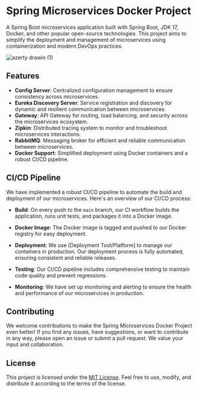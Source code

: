 # Spring Microservices Docker Project


A Spring Boot microservices application built with Spring Boot, JDK 17, Docker, and other popular open-source technologies. This project aims to simplify the deployment and management of microservices using containerization and modern DevOps practices.

![azerty drawio (1)](https://github.com/khchimi-Othmen/spring-microservices-docker/assets/80161433/d5639fc4-64ca-49a9-bd46-c7924bf6fa48)

## Features

- **Config Server**: Centralized configuration management to ensure consistency across microservices.
- **Eureka Discovery Server**: Service registration and discovery for dynamic and resilient communication between microservices.
- **Gateway**: API Gateway for routing, load balancing, and security across the microservices ecosystem.
- **Zipkin**: Distributed tracing system to monitor and troubleshoot microservices interactions.
- **RabbitMQ**: Messaging broker for efficient and reliable communication between microservices.
- **Docker Support**: Simplified deployment using Docker containers and a robust CI/CD pipeline.

## CI/CD Pipeline

We have implemented a robust CI/CD pipeline to automate the build and deployment of our microservices. Here's an overview of our CI/CD process:

- **Build**: On every push to the `main` branch, our CI workflow builds the application, runs unit tests, and packages it into a Docker image.

- **Docker Image**: The Docker image is tagged and pushed to our Docker registry for easy deployment.

- **Deployment**: We use [Deployment Tool/Platform] to manage our containers in production. Our deployment process is fully automated, ensuring consistent and reliable releases.

- **Testing**: Our CI/CD pipeline includes comprehensive testing to maintain code quality and prevent regressions.

- **Monitoring**: We have set up monitoring and alerting to ensure the health and performance of our microservices in production.

## Contributing

We welcome contributions to make the Spring Microservices Docker Project even better! If you find any issues, have suggestions, or want to contribute in any way, please open an issue or submit a pull request. We value your input and collaboration.

## License

This project is licensed under the [MIT License](LICENSE). Feel free to use, modify, and distribute it according to the terms of the license.

